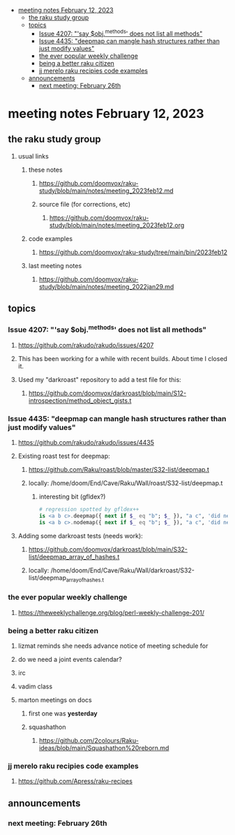 - [meeting notes February 12, 2023](#org9149c8e)
  - [the raku study group](#org6f27633)
  - [topics](#orgfcbce8b)
    - [Issue 4207: "'say $obj.<sup>methods</sup>' does not list all methods"](#orge9d6307)
    - [Issue 4435: "deepmap can mangle hash structures rather than just modify values"](#orgcef9200)
    - [the ever popular weekly challenge](#orgb9094ca)
    - [being a better raku citizen](#org121ed30)
    - [jj merelo raku recipies code examples](#org46e0300)
  - [announcements](#orgdc02604)
    - [next meeting: February 26th](#org9d96818)


<a id="org9149c8e"></a>

# meeting notes February 12, 2023


<a id="org6f27633"></a>

## the raku study group

1.  usual links

    1.  these notes
    
        1.  <https://github.com/doomvox/raku-study/blob/main/notes/meeting_2023feb12.md>
        
        2.  source file (for corrections, etc)
        
            1.  <https://github.com/doomvox/raku-study/blob/main/notes/meeting_2023feb12.org>
    
    2.  code examples
    
        1.  <https://github.com/doomvox/raku-study/tree/main/bin/2023feb12>
    
    3.  last meeting notes
    
        1.  <https://github.com/doomvox/raku-study/blob/main/notes/meeting_2022jan29.md>


<a id="orgfcbce8b"></a>

## topics


<a id="orge9d6307"></a>

### Issue 4207: "'say $obj.<sup>methods</sup>' does not list all methods"

1.  <https://github.com/rakudo/rakudo/issues/4207>

2.  This has been working for a while with recent builds.  About time I closed it.

3.  Used my "darkroast" repository to add a test file for this:

    1.  <https://github.com/doomvox/darkroast/blob/main/S12-introspection/method_object_gists.t>


<a id="orgcef9200"></a>

### Issue 4435: "deepmap can mangle hash structures rather than just modify values"

1.  <https://github.com/rakudo/rakudo/issues/4435>

2.  Existing roast test for deepmap:

    1.  <https://github.com/Raku/roast/blob/master/S32-list/deepmap.t>
    
    2.  locally: /home/doom/End/Cave/Raku/Wall/roast/S32-list/deepmap.t
    
        1.  interesting bit (gfldex?)
        
            ```raku
            # regression spotted by gfldex++
            is <a b c>.deepmap({ next if $_ eq "b"; $_ }), "a c", 'did next work';
            is <a b c>.nodemap({ next if $_ eq "b"; $_ }), "a c", 'did next work';
            ```

3.  Adding some darkroast tests (needs work):

    1.  <https://github.com/doomvox/darkroast/blob/main/S32-list/deepmap_array_of_hashes.t>
    
    2.  locally: /home/doom/End/Cave/Raku/Wall/darkroast/S32-list/deepmap<sub>array</sub><sub>of</sub><sub>hashes.t</sub>


<a id="orgb9094ca"></a>

### the ever popular weekly challenge

1.  <https://theweeklychallenge.org/blog/perl-weekly-challenge-201/>


<a id="org121ed30"></a>

### being a better raku citizen

1.  lizmat reminds she needs advance notice of meeting schedule for

2.  do we need a joint events calendar?

3.  irc

4.  vadim class

5.  marton meetings on docs

    1.  first one was **yesterday**
    
    2.  squashathon
    
        1.  <https://github.com/2colours/Raku-ideas/blob/main/Squashathon%20reborn.md>


<a id="org46e0300"></a>

### jj merelo raku recipies code examples

1.  <https://github.com/Apress/raku-recipes>


<a id="orgdc02604"></a>

## announcements


<a id="org9d96818"></a>

### next meeting: February 26th
